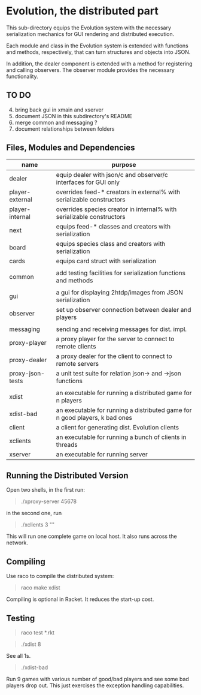 # Evolution, the distributed part 

This sub-directory equips the Evolution system with the necessary
serialization mechanics for GUI rendering and distributed execution. 

Each module and class in the Evolution system is extended with functions
and methods, respectively, that can turn structures and objects into JSON. 

In addition, the dealer component is extended with a method for registering
and calling observers. The observer module provides the necessary
functionality. 

TO DO
-----

4. bring back gui in xmain and xserver 
9. document JSON in this subdirectory's README 
12. merge common and messaging ? 
13. document relationships between folders 

Files, Modules and Dependencies 
-------------------------------


| name              | purpose                                                               |
| ----------------- | --------------------------------------------------------------------- |
| dealer            | equip dealer with json/c and observer/c interfaces for GUI only	    |
| player-external   | overrides feed-* creators in external% with serializable constructors |
| player-internal   | overrides species creator in internal% with serializable constructors |
| next		    | equips feed-* classes and creators with serialization    		    |
| board		    | equips species class and creators with serialization    		    |
| cards		    | equips card struct with serialization  				    |
| 		    | 	     	  	      						    |
| common	    | add testing facilities for serialization functions and methods	    |
| 		    | 	    	      		 					    |
| gui     	    | a gui for displaying 2htdp/images from JSON serialization 	    |	
| observer     	    | set up observer connection between dealer and players		    |
| 		    | 	    	      		 					    |
| messaging	    | sending and receiving messages for dist. impl. 			    |
| proxy-player 	    | a proxy player for the server to connect to remote clients 	    |
| proxy-dealer 	    | a proxy dealer for the client to connect to remote servers    	    |
| proxy-json-tests  | a unit test suite for relation json-> and ->json functions	    |
| 	      	    |									    |
| xdist 	    | an executable for running a distributed game for n players	    |
| xdist-bad 	    | an executable for running a distributed game for n good players, k bad ones |
| client 	    | a client for generating dist. Evolution clients			    |
| xclients 	    | an executable for running a bunch of clients in threads 		    |
| xserver 	    | an executable for running server	   	      			    |

Running the Distributed Version
-------------------------------

Open two shells, in the first run: 
> ./xproxy-server 45678 

in the second one, run 
> ./xclients 3 ""

This will run one complete game on local host. It also runs across the network.

Compiling 
---------

Use raco to compile the distributed system:

> raco make xdist 

Compiling is optional in Racket. It reduces the start-up cost.

Testing
-------

> raco test *.rkt 

> ./xdist 8

See all 1s. 

> ./xdist-bad

Run 9 games with various number of good/bad players and see some bad
players drop out. This just exercises the exception handling capabilities. 


